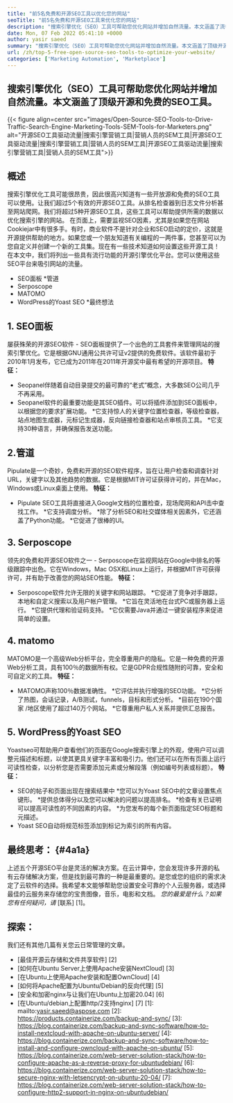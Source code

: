 ```yaml
---
title: "前5名免费和开源SEO工具以优化您的网站" 
seoTitle: "前5名免费和开源SEO工具来优化您的网站" 
description: "搜索引擎优化（SEO）工具可帮助您优化网站并增加自然流量。本文涵盖了流行的开源SEO工具。" 
date: Mon, 07 Feb 2022 05:41:10 +0000
author: yasir saeed
summary: "搜索引擎优化（SEO）工具可帮助您优化网站并增加自然流量。本文涵盖了顶级开源和免费的SEO工具。" 
url: /zh/top-5-free-open-source-seo-tools-to-optimize-your-website/
categories: ['Marketing Automation', 'Marketplace']
---
```


## 搜索引擎优化（SEO）工具可帮助您优化网站并增加自然流量。本文涵盖了顶级开源和免费的SEO工具。

{{< figure align=center src="images/Open-Source-SEO-Tools-to-Drive-Traffic-Search-Engine-Marketing-Tools-SEM-Tools-for-Marketers.png" alt="开源SEO工具驱动流量|搜索引擎营销工具|营销人员的SEM工具|开源SEO工具驱动流量|搜索引擎营销工具|营销人员的SEM工具|开源SEO工具驱动流量|搜索引擎营销工具|营销人员的SEM工具">}}


## **概述**
搜索引擎优化工具可能很昂贵，因此很高兴知道有一些开放源和免费的SEO工具可以使用。让我们超过5个有效的开源SEO工具。从排名检查器到日志文件分析甚至网站爬网。我们将超过5种开源SEO工具，这些工具可以帮助提供所需的数据以优化搜索引擎的网站。
在页面上，需要监视SEO因素，尤其是如果您在网站Cookiejar中有很多手。有时，商业软件不是针对企业和SEO启动的定价，这就是开源提供帮助的地方。如果您或一个朋友知道有关编程的一两件事，您甚至可以为您自定义并创建一个新的工具集。现在有一些技术知道如何设置这些开源工具！
在本文中，我们将列出一些具有流行功能的开源引擎优化平台。您可以使用这些SEO平台来吸引网站的流量。
  * SEO面板
  *管道
  * Serposcope
  * MATOMO
  * WordPress的Yoast SEO
  *最终想法

## 1. SEO面板
屡获殊荣的开源SEO软件 -  SEO面板提供了一个出色的工具套件来管理网站的搜索引擎优化。它是根据GNU通用公共许可证v2提供的免费软件。该软件最初于2010年1月发布，它已成为2011年在2011年开源奖中最有希望的开源项目。
**特征：**
  * Seopanel伴随着自动目录提交的最可靠的“老式”概念，大多数SEO公司几乎不再采用。
  * Seopanel软件的最重要功能是其SEO插件。可以将插件添加到SEO面板中，以根据您的要求扩展功能。
  *它支持惊人的关键字位置检查器，等级检查器，站点地图生成器，元标记生成器，反向链接检查器和站点审核员工具。
  *它支持30种语言，并确保报告发送功能。

## 2.管道
Pipulate是一个奇妙，免费和开源的SEO软件程序，旨在让用户检查和调查针对URL，关键字以及其他趋势的数据。它是根据MIT许可证获得许可的，并在Mac，Windows或Linux桌面上使用。
****特征**：**
  * Pipulate SEO工具将直接进入Google文档的位置检查，现场爬网和API击中查找工作。
  *它支持调度分析。
  *除了分析SEO和社交媒体相关因素外，它还涵盖了Python功能。
  *它促进了很棒的UI。

## 3. Serposcope
领先的免费和开源SEO软件之一 -  Serposcope在监视网站在Google中排名的等级跟踪中出色。它在Windows，Mac OSX和Linux上运行，并根据MIT许可获得许可，并有助于改善您的网站SEO性能。
****特征**：**
  * Serposcope软件允许无限的关键字和网站跟踪。
  *它促进了竞争对手跟踪，本地和自定义搜索以及用户帐户管理。
  *它旨在灵活地在台式PC或服务器上运行。
  *它提供代理和验证码支持。
  *它仅需要Java并通过一键安装程序来促进简单的设置。

## 4. matomo
MATOMO是一个高级Web分析平台，完全尊重用户的隐私。它是一种免费的开源Web分析工具，具有100％的数据所有权。它是GDPR合规性随附的可靠，安全和可自定义的工具。
****特征**：**
  * MATOMO声称100％数据准确性。
  *它评估并执行增强的SEO功能。
  *它分析了热图，会话记录，A/B测试，funnels，目标和形式分析。
  *目前在190个国家 /地区使用了超过140万个网站。
  *它尊重用户私人关系并提供汇总报告。

## 5. WordPress的Yoast SEO
Yoastseo可帮助用户查看他们的页面在Google搜索引擎上的外观，使用户可以调整元描述和标题，以使其更具关键字丰富和吸引力。他们还可以在所有页面上运行可读性检查，以分析您是否需要添加元素或分解段落（例如编号列表或标题）。
****特征**：**
  * SEO的帖子和页面出现在搜索结果中
  *您可以为Yoast SEO中的文章设置焦点键形。
  *提供总体得分以及您可以解决的问题以提高排名。
  *检查有关已证明可以提高可读性的不同因素的内容。
  *为您发布的每个新页面指定SEO标题和元描述。
  * Yoast SEO自动将规范标签添加到标记为索引的所有内容。

## **最终思考：** {#4a1a}
上述五个开源SEO平台是灵活的解决方案。在云计算中，您会发现许多开源的私有云存储解决方案，但是找到最可靠的一种是最重要的。是您或您的组织的需求决定了云软件的选择。我希望本文能够帮助您设置安全可靠的个人云服务器，或选择最佳的云服务来存储您的宝贵图像，音乐，电影和文档。
_您的最爱是什么？如果您有任何疑问，请_ [联系] [1]。

## 探索：
我们还有其他几篇有关您云日常管理的文章。
  * [最佳开源云存储和文件共享软件] [2]
  * [如何在Ubuntu Server上使用Apache安装NextCloud] [3]
  * [在Ubuntu上使用Apache安装和配置OwnCloud] [4]
  * [如何将Apache配置为Ubuntu/Debian的反向代理] [5]
  * [安全和加密nginx与让我们在Ubuntu上加密20.04] [6]
  * [在Ubuntu/debian上配置http/2支持nginx] [7]
[1]: mailto:yasir.saeed@aspose.com
[2]: https://products.containerize.com/backup-and-sync/
[3]: https://blog.containerize.com/backup-and-sync-software/how-to-install-nextcloud-with-apache-on-ubuntu-server/
[4]: https://blog.containerize.com/backup-and-sync-software/how-to-install-and-configure-owncloud-with-apache-on-ubuntu/
[5]: https://blog.containerize.com/web-server-solution-stack/how-to-configure-apache-as-a-reverse-proxy-for-ubuntudebian/
[6]: https://blog.containerize.com/web-server-solution-stack/how-to-secure-nginx-with-letsencrypt-on-ubuntu-20-04/
[7]: https://blog.containerize.com/web-server-solution-stack/how-to-configure-http2-support-in-nginx-on-ubuntudebian/
